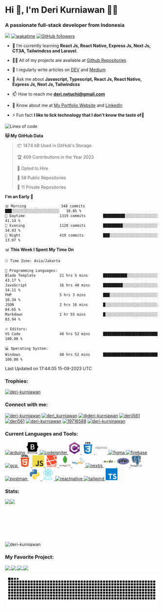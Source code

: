 <h1 align="left">Hi 👋, I'm Deri Kurniawan 👨‍💻</h1>
<h3 align="left">A passionate full-stack developer from Indonesia</h3>

![](https://komarev.com/ghpvc/?username=your-github-username) [![wakatime](https://wakatime.com/badge/user/22520ecf-cee6-4d59-a21f-b5d7f4f8e491.svg)](https://wakatime.com/@22520ecf-cee6-4d59-a21f-b5d7f4f8e491) [![GitHub followers](https://img.shields.io/github/followers/deri-kurniawan.svg?style=social&label=Follow&maxAge=2592000#annee=BlackLotus)](https://github.com/deri-kurniawan?tab=followers)

<!-- https://github.com/alexandresanlim/Badges4-README.md-Profile -->
<!-- [![DEVTO](https://img.shields.io/badge/dev.to-0A0A0A?style=for-the-badge&logo=devdotto&logoColor=white
)](https://dev.to/deri_kurniawan) [![MEDIUM](https://img.shields.io/badge/Medium-12100E?style=for-the-badge&logo=medium&logoColor=white
)](https://medium.com/@deri-kurniawan) -->

- 🌱 I’m currently learning **React Js, React Native, Express Js, Next Js, CT3A, Tailwindcss and Laravel.**

- 👨‍💻 All of my projects are available at [Github Repositories](https://github.com/Deri-Kurniawan?tab=repositories)

- 📝 I regularly write articles on [DEV](https://dev.to/deri_kurniawan) and [Medium](https://deri-kurniawan.medium.com/)

- 💬 Ask me about **Javascript, Typescript, React Js, React Native, Express Js, Next Js, Tailwindcss**

- 📫 How to reach me **deri.netuchi@gmail.com**

- 📄 Know about me at [My Portfolio Website](https://deri.my.id) and [LinkedIn](https://linkedin.com/in/deri-kurniawan/)

- ⚡ Fun fact **I like to lick technology that I don't know the taste of🤣**

<!--START_SECTION:waka-->
![Lines of code](https://img.shields.io/badge/From%20Hello%20World%20I%27ve%20Written-4.0%20million%20lines%20of%20code-blue)

**🐱 My GitHub Data** 

> 📦 147.6 kB Used in GitHub's Storage 
 > 
> 🏆 409 Contributions in the Year 2023
 > 
> 💼 Opted to Hire
 > 
> 📜 58 Public Repositories 
 > 
> 🔑 11 Private Repositories 
 > 
**I'm an Early 🐤** 

```text
🌞 Morning                348 commits         ███░░░░░░░░░░░░░░░░░░░░░░   10.85 % 
🌆 Daytime                1319 commits        ██████████░░░░░░░░░░░░░░░   41.14 % 
🌃 Evening                1120 commits        █████████░░░░░░░░░░░░░░░░   34.93 % 
🌙 Night                  419 commits         ███░░░░░░░░░░░░░░░░░░░░░░   13.07 % 
```


📊 **This Week I Spent My Time On** 

```text
🕑︎ Time Zone: Asia/Jakarta

💬 Programming Languages: 
Blade Template           21 hrs 5 mins       ███████████░░░░░░░░░░░░░░   43.17 % 
JavaScript               16 hrs 40 mins      █████████░░░░░░░░░░░░░░░░   34.11 % 
PHP                      5 hrs 3 mins        ███░░░░░░░░░░░░░░░░░░░░░░   10.34 % 
JSON                     2 hrs 16 mins       █░░░░░░░░░░░░░░░░░░░░░░░░   04.65 % 
Markdown                 1 hr 55 mins        █░░░░░░░░░░░░░░░░░░░░░░░░   03.94 % 

🔥 Editors: 
VS Code                  48 hrs 52 mins      █████████████████████████   100.00 % 

💻 Operating System: 
Windows                  48 hrs 52 mins      █████████████████████████   100.00 % 
```


 Last Updated on 17:44:05 15-09-2023 UTC
<!--END_SECTION:waka-->

<h3 align="left">Trophies:</h3>
<p align="left"> <a href="https://github.com/ryo-ma/github-profile-trophy"><img src="https://github-profile-trophy.vercel.app/?username=deri-kurniawan" alt="deri-kurniawan" /></a> </p>

<h3 align="left">Connect with me:</h3>

<a href="https://uiverse.io/profile/Deri-Kurniawan" target="blank" title="uiverse.io (@Deri-Kurniawan)"><img align="center" src="https://uiverse.io/favicon-32x32.png" alt="deri-kurniawan" height="30" width="30" /></a>
<a href="https://dev.to/deri_kurniawan" target="blank" title="dev.to (@deri_kurniawan)"><img align="center" src="https://raw.githubusercontent.com/rahuldkjain/github-profile-readme-generator/master/src/images/icons/Social/devto.svg" alt="deri_kurniawan" height="30" width="40" /></a>
<a href="https://medium.com/@deri-kurniawan" target="blank" title="medium.com (@deri-kurniawan)"><img align="center" src="https://raw.githubusercontent.com/rahuldkjain/github-profile-readme-generator/master/src/images/icons/Social/medium.svg" alt="@deri-kurniawan" height="30" width="40" /></a>
<a href="https://twitter.com/derii561" target="blank" title="twitter.com (@derii561)"><img align="center" src="https://raw.githubusercontent.com/rahuldkjain/github-profile-readme-generator/master/src/images/icons/Social/twitter.svg" alt="derii561" height="30" width="40" /></a>
<a href="https://instagram.com/deri561" target="blank" title="instagram.com (@deri561)"><img align="center" src="https://raw.githubusercontent.com/rahuldkjain/github-profile-readme-generator/master/src/images/icons/Social/instagram.svg" alt="deri561" height="30" width="40" /></a>
<a href="https://dribbble.com/deri-kurniawan" target="blank" title="dribble.com (@deri-kurniawan)"><img align="center" src="https://raw.githubusercontent.com/rahuldkjain/github-profile-readme-generator/master/src/images/icons/Social/dribbble.svg" alt="deri-kurniawan" height="30" width="40" /></a>
<a href="https://stackoverflow.com/users/19716588" target="blank" title="stackoverflow.com (@19716588/deri-kurniawan)"><img align="center" src="https://raw.githubusercontent.com/rahuldkjain/github-profile-readme-generator/master/src/images/icons/Social/stack-overflow.svg" alt="19716588" height="30" width="40" /></a>
<a href="https://linkedin.com/in/deri-kurninawan" target="blank" title="linkedin.com (@deri-kurniawan)"><img align="center" src="https://raw.githubusercontent.com/rahuldkjain/github-profile-readme-generator/master/src/images/icons/Social/linked-in-alt.svg" alt="deri-kurninawan" height="30" width="40" /></a>

<h3 align="left">Current Languages and Tools:</h3>
<a href="https://www.arduino.cc/" target="_blank" rel="noreferrer"> <img src="https://cdn.worldvectorlogo.com/logos/arduino-1.svg" alt="arduino" width="40" height="40"/> </a>
<a href="https://getbootstrap.com" target="_blank" rel="noreferrer"> <img src="https://raw.githubusercontent.com/devicons/devicon/master/icons/bootstrap/bootstrap-plain-wordmark.svg" alt="bootstrap" width="40" height="40"/> </a>
<a href="https://codeigniter.com" target="_blank" rel="noreferrer"> <img src="https://cdn.worldvectorlogo.com/logos/codeigniter.svg" alt="codeigniter" width="40" height="40"/> </a>
<a href="https://www.w3schools.com/cs/" target="_blank" rel="noreferrer"> <img src="https://raw.githubusercontent.com/devicons/devicon/master/icons/csharp/csharp-original.svg" alt="csharp" width="40" height="40"/> </a>
<a href="https://www.w3schools.com/css/" target="_blank" rel="noreferrer"> <img src="https://raw.githubusercontent.com/devicons/devicon/master/icons/css3/css3-original-wordmark.svg" alt="css3" width="40" height="40"/> </a>
<a href="https://expressjs.com" target="_blank" rel="noreferrer"> <img src="https://raw.githubusercontent.com/devicons/devicon/master/icons/express/express-original-wordmark.svg" alt="express" width="40" height="40"/> </a>
<a href="https://www.figma.com/" target="_blank" rel="noreferrer"> <img src="https://www.vectorlogo.zone/logos/figma/figma-icon.svg" alt="figma" width="40" height="40"/> </a>
<a href="https://firebase.google.com/" target="_blank" rel="noreferrer"> <img src="https://www.vectorlogo.zone/logos/firebase/firebase-icon.svg" alt="firebase" width="40" height="40"/> </a>
<a href="https://cloud.google.com" target="_blank" rel="noreferrer"> <img src="https://www.vectorlogo.zone/logos/google_cloud/google_cloud-icon.svg" alt="gcp" width="40" height="40"/> </a>
<a href="https://www.w3.org/html/" target="_blank" rel="noreferrer"> <img src="https://raw.githubusercontent.com/devicons/devicon/master/icons/html5/html5-original-wordmark.svg" alt="html5" width="40" height="40"/> </a>
<a href="https://developer.mozilla.org/en-US/docs/Web/JavaScript" target="_blank" rel="noreferrer"> <img src="https://raw.githubusercontent.com/devicons/devicon/master/icons/javascript/javascript-original.svg" alt="javascript" width="40" height="40"/> </a>
<a href="https://laravel.com/" target="_blank" rel="noreferrer"> <img src="https://raw.githubusercontent.com/devicons/devicon/master/icons/laravel/laravel-plain-wordmark.svg" alt="laravel" width="40" height="40"/> </a>
<a href="https://www.mongodb.com/" target="_blank" rel="noreferrer"> <img src="https://raw.githubusercontent.com/devicons/devicon/master/icons/mongodb/mongodb-original-wordmark.svg" alt="mongodb" width="40" height="40"/> </a>
<a href="https://www.mysql.com/" target="_blank" rel="noreferrer"> <img src="https://raw.githubusercontent.com/devicons/devicon/master/icons/mysql/mysql-original-wordmark.svg" alt="mysql" width="40" height="40"/> </a>
<a href="https://nextjs.org/" target="_blank" rel="noreferrer"> <img src="https://cdn.worldvectorlogo.com/logos/nextjs-2.svg" alt="nextjs" width="40" height="40"/> </a>
<a href="https://nodejs.org" target="_blank" rel="noreferrer"> <img src="https://raw.githubusercontent.com/devicons/devicon/master/icons/nodejs/nodejs-original-wordmark.svg" alt="nodejs" width="40" height="40"/> </a>
<a href="https://www.php.net" target="_blank" rel="noreferrer"> <img src="https://raw.githubusercontent.com/devicons/devicon/master/icons/php/php-original.svg" alt="php" width="40" height="40"/> </a>
<a href="https://www.postgresql.org" target="_blank" rel="noreferrer"> <img src="https://raw.githubusercontent.com/devicons/devicon/master/icons/postgresql/postgresql-original-wordmark.svg" alt="postgresql" width="40" height="40"/> </a>
<a href="https://postman.com" target="_blank" rel="noreferrer"> <img src="https://www.vectorlogo.zone/logos/getpostman/getpostman-icon.svg" alt="postman" width="40" height="40"/> </a>
<a href="https://www.python.org" target="_blank" rel="noreferrer"> <img src="https://raw.githubusercontent.com/devicons/devicon/master/icons/python/python-original.svg" alt="python" width="40" height="40"/> </a>
<a href="https://reactjs.org/" target="_blank" rel="noreferrer"> <img src="https://raw.githubusercontent.com/devicons/devicon/master/icons/react/react-original-wordmark.svg" alt="react" width="40" height="40"/> </a>
<a href="https://reactnative.dev/" target="_blank" rel="noreferrer"> <img src="https://reactnative.dev/img/header_logo.svg" alt="reactnative" width="40" height="40"/> </a>
<a href="https://tailwindcss.com/" target="_blank" rel="noreferrer"> <img src="https://www.vectorlogo.zone/logos/tailwindcss/tailwindcss-icon.svg" alt="tailwind" width="40" height="40"/> </a>
<a href="https://www.typescriptlang.org/" target="_blank" rel="noreferrer"> <img src="https://raw.githubusercontent.com/devicons/devicon/master/icons/typescript/typescript-original.svg" alt="typescript" width="40" height="40"/> </a>

<h3 align="left">Stats:</h3>

<div style="display: flex;">
  <img height="140em" src="https://github-readme-stats-eight-theta.vercel.app/api?username=deri-kurniawan&show_icons=true&include_all_commits=true&count_private=true"/>
    
  <img height="140em" src="https://github-readme-stats-eight-theta.vercel.app/api/top-langs/?username=deri-kurniawan&layout=compact&langs_count=8"/>
</div>

<img height="140em" src="https://github-readme-streak-stats.herokuapp.com/?user=deri-kurniawan&" alt="deri-kurniawan" />

<h3 align="left">My Favorite Project:</h3>

<a href="https://github.com/deri-kurniawan/deri-kurniawan.github.io">
  <img align="center" src="https://github-readme-stats.vercel.app/api/pin/?username=deri-kurniawan&repo=deri-kurniawan.github.io&theme=buefy" />
</a>

<a href="https://github.com/deri-kurniawan/portfolio">
  <img align="center" src="https://github-readme-stats.vercel.app/api/pin/?username=deri-kurniawan&repo=portfolio&theme=buefy" />
</a>

<a href="https://github.com/deri-kurniawan/css-glassmorphism">
  <img align="center" src="https://github-readme-stats.vercel.app/api/pin/?username=deri-kurniawan&repo=css-glassmorphism&theme=buefy" />
</a>

<a href="https://github.com/deri-kurniawan/derizer">
  <img align="center" src="https://github-readme-stats.vercel.app/api/pin/?username=deri-kurniawan&repo=Derizer&theme=buefy" />
</a>

![Image](https://github.com/Deri-Kurniawan/Deri-Kurniawan/blob/output/github-snake.svg)
